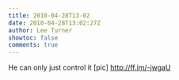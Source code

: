 ```yaml
---
title: 2010-04-28T13-02
date: 2010-04-28T13:02:27Z
author: Lee Turner
showtoc: false
comments: true
---
```


He can only just control it [pic] http://ff.im/-jwgaU

